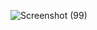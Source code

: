 ![Screenshot (99)](https://github.com/Krish123-lang/PRODIGY_WD_02/assets/56486342/f2e99453-4cbe-4cc0-93d0-b21d6a8b33c5)

